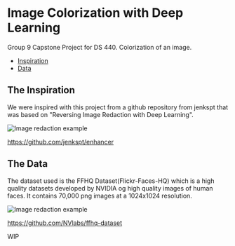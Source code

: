 Image Colorization with Deep Learning
============================================

Group 9 Capstone Project for DS 440. Colorization of an image.


* [Inspiration](#the-inspiration)  
* [Data](#the-data)  

## The Inspiration
We were inspired with this project from a github repository from jenkspt that was based on "Reversing Image Redaction with Deep Learning".

![Image redaction example](https://raw.githubusercontent.com/jenkspt/enhancer/master/data/slides/face_pixelate_example.jpg "Identity Redaction")

https://github.com/jenkspt/enhancer


## The Data
The dataset used is the FFHQ Dataset(Flickr-Faces-HQ) which is a high quality datasets developed by NVIDIA og high quality images of human faces. It contains 70,000 png images at a 1024x1024 resolution.

![Image redaction example](https://github.com/NVlabs/ffhq-dataset/blob/master/ffhq-teaser.png "Identity Redaction")

https://github.com/NVlabs/ffhq-dataset


WIP